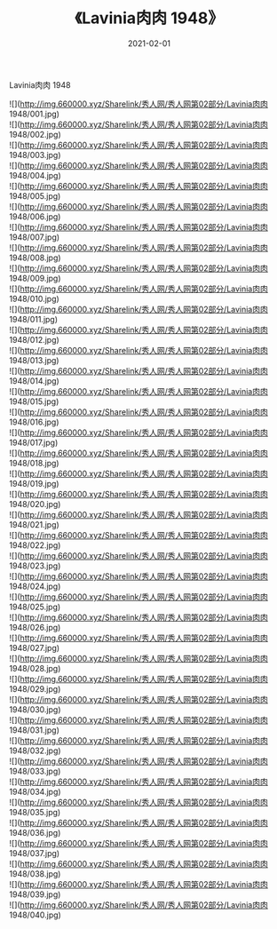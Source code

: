 ﻿---
layout: post
title:  《Lavinia肉肉 1948》
date:   2021-02-01
img: http://img.660000.xyz/Sharelink/秀人网/秀人网第02部分/Lavinia肉肉 1948/000.jpg
categories: [美女, 清纯, 唯美]
---

Lavinia肉肉 1948

  ![](http://img.660000.xyz/Sharelink/秀人网/秀人网第02部分/Lavinia肉肉 1948/001.jpg) <br> ![](http://img.660000.xyz/Sharelink/秀人网/秀人网第02部分/Lavinia肉肉 1948/002.jpg) <br> ![](http://img.660000.xyz/Sharelink/秀人网/秀人网第02部分/Lavinia肉肉 1948/003.jpg) <br> ![](http://img.660000.xyz/Sharelink/秀人网/秀人网第02部分/Lavinia肉肉 1948/004.jpg) <br> ![](http://img.660000.xyz/Sharelink/秀人网/秀人网第02部分/Lavinia肉肉 1948/005.jpg) <br> ![](http://img.660000.xyz/Sharelink/秀人网/秀人网第02部分/Lavinia肉肉 1948/006.jpg) <br> ![](http://img.660000.xyz/Sharelink/秀人网/秀人网第02部分/Lavinia肉肉 1948/007.jpg) <br> ![](http://img.660000.xyz/Sharelink/秀人网/秀人网第02部分/Lavinia肉肉 1948/008.jpg) <br> ![](http://img.660000.xyz/Sharelink/秀人网/秀人网第02部分/Lavinia肉肉 1948/009.jpg) <br> ![](http://img.660000.xyz/Sharelink/秀人网/秀人网第02部分/Lavinia肉肉 1948/010.jpg) <br> ![](http://img.660000.xyz/Sharelink/秀人网/秀人网第02部分/Lavinia肉肉 1948/011.jpg) <br> ![](http://img.660000.xyz/Sharelink/秀人网/秀人网第02部分/Lavinia肉肉 1948/012.jpg) <br> ![](http://img.660000.xyz/Sharelink/秀人网/秀人网第02部分/Lavinia肉肉 1948/013.jpg) <br> ![](http://img.660000.xyz/Sharelink/秀人网/秀人网第02部分/Lavinia肉肉 1948/014.jpg) <br> ![](http://img.660000.xyz/Sharelink/秀人网/秀人网第02部分/Lavinia肉肉 1948/015.jpg) <br> ![](http://img.660000.xyz/Sharelink/秀人网/秀人网第02部分/Lavinia肉肉 1948/016.jpg) <br> ![](http://img.660000.xyz/Sharelink/秀人网/秀人网第02部分/Lavinia肉肉 1948/017.jpg) <br> ![](http://img.660000.xyz/Sharelink/秀人网/秀人网第02部分/Lavinia肉肉 1948/018.jpg) <br> ![](http://img.660000.xyz/Sharelink/秀人网/秀人网第02部分/Lavinia肉肉 1948/019.jpg) <br> ![](http://img.660000.xyz/Sharelink/秀人网/秀人网第02部分/Lavinia肉肉 1948/020.jpg) <br> ![](http://img.660000.xyz/Sharelink/秀人网/秀人网第02部分/Lavinia肉肉 1948/021.jpg) <br> ![](http://img.660000.xyz/Sharelink/秀人网/秀人网第02部分/Lavinia肉肉 1948/022.jpg) <br> ![](http://img.660000.xyz/Sharelink/秀人网/秀人网第02部分/Lavinia肉肉 1948/023.jpg) <br> ![](http://img.660000.xyz/Sharelink/秀人网/秀人网第02部分/Lavinia肉肉 1948/024.jpg) <br> ![](http://img.660000.xyz/Sharelink/秀人网/秀人网第02部分/Lavinia肉肉 1948/025.jpg) <br> ![](http://img.660000.xyz/Sharelink/秀人网/秀人网第02部分/Lavinia肉肉 1948/026.jpg) <br> ![](http://img.660000.xyz/Sharelink/秀人网/秀人网第02部分/Lavinia肉肉 1948/027.jpg) <br> ![](http://img.660000.xyz/Sharelink/秀人网/秀人网第02部分/Lavinia肉肉 1948/028.jpg) <br> ![](http://img.660000.xyz/Sharelink/秀人网/秀人网第02部分/Lavinia肉肉 1948/029.jpg) <br> ![](http://img.660000.xyz/Sharelink/秀人网/秀人网第02部分/Lavinia肉肉 1948/030.jpg) <br> ![](http://img.660000.xyz/Sharelink/秀人网/秀人网第02部分/Lavinia肉肉 1948/031.jpg) <br> ![](http://img.660000.xyz/Sharelink/秀人网/秀人网第02部分/Lavinia肉肉 1948/032.jpg) <br> ![](http://img.660000.xyz/Sharelink/秀人网/秀人网第02部分/Lavinia肉肉 1948/033.jpg) <br> ![](http://img.660000.xyz/Sharelink/秀人网/秀人网第02部分/Lavinia肉肉 1948/034.jpg) <br> ![](http://img.660000.xyz/Sharelink/秀人网/秀人网第02部分/Lavinia肉肉 1948/035.jpg) <br> ![](http://img.660000.xyz/Sharelink/秀人网/秀人网第02部分/Lavinia肉肉 1948/036.jpg) <br> ![](http://img.660000.xyz/Sharelink/秀人网/秀人网第02部分/Lavinia肉肉 1948/037.jpg) <br> ![](http://img.660000.xyz/Sharelink/秀人网/秀人网第02部分/Lavinia肉肉 1948/038.jpg) <br> ![](http://img.660000.xyz/Sharelink/秀人网/秀人网第02部分/Lavinia肉肉 1948/039.jpg) <br> ![](http://img.660000.xyz/Sharelink/秀人网/秀人网第02部分/Lavinia肉肉 1948/040.jpg) <br>